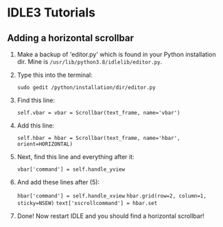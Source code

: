 # IDLE3 Tutorials

## Adding a horizontal scrollbar

1. Make a backup of 'editor.py' which is found in your Python installation dir. Mine is `/usr/lib/python3.8/idlelib/editor.py`.

2. Type this into the terminal: 

   `sudo gedit /python/installation/dir/editor.py`

3. Find this line:

   `self.vbar = vbar = Scrollbar(text_frame, name='vbar')`

4. Add this line:

   `self.hbar = hbar = Scrollbar(text_frame, name='hbar', orient=HORIZONTAL)`

5. Next, find this line and everything after it: 

   `vbar['command'] = self.handle_yview`

6. And add these lines after (5):

   `hbar['command'] = self.handle_xview`
   `hbar.grid(row=2, column=1, sticky=NSEW)`
   `text['xscrollcommand'] = hbar.set`

7. Done! Now restart IDLE and you should find a horizontal scrollbar!